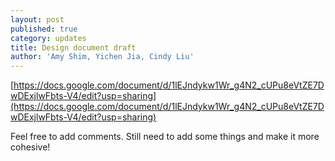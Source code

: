 ```yaml
---
layout: post
published: true
category: updates
title: Design document draft
author: 'Amy Shim, Yichen Jia, Cindy Liu'
---
```

[https://docs.google.com/document/d/1lEJndykw1Wr_g4N2_cUPu8eVtZE7DwDExjlwFbts-V4/edit?usp=sharing](https://docs.google.com/document/d/1lEJndykw1Wr_g4N2_cUPu8eVtZE7DwDExjlwFbts-V4/edit?usp=sharing)

Feel free to add comments. Still need to add some things and make it more cohesive!
